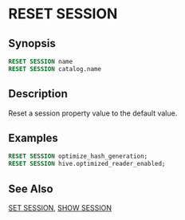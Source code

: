 
RESET SESSION
=============

Synopsis
--------

``` sql
RESET SESSION name
RESET SESSION catalog.name
```

Description
-----------

Reset a session property value to the default value.

Examples
--------

``` sql
RESET SESSION optimize_hash_generation;
RESET SESSION hive.optimized_reader_enabled;
```

See Also
--------

[SET SESSION](./set-session.html), [SHOW SESSION](./show-session.html)
